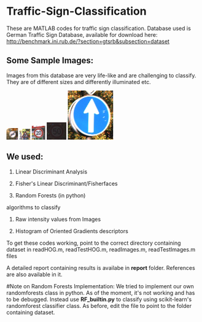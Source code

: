Traffic-Sign-Classification
===========================
These are MATLAB codes for traffic sign classification. 
Database used is German Traffic Sign Database, available for download here: http://benchmark.ini.rub.de/?section=gtsrb&subsection=dataset

Some Sample Images:
------------------
Images from this database are very life-like and are challenging to classify. They are of different sizes and differently illuminated etc.

![](/Report/b.png)
![](/Report/c.png)
![](/Report/d.png)
![](/Report/e.png)
![](/Report/a.png)

We used:
-------
1. Linear Discriminant Analysis

2. Fisher's Linear Discriminant/Fisherfaces

3. Random Forests (in python)

algorithms to classify 

1. Raw intensity values from Images

2. Histogram of Oriented Gradients descriptors

To get these codes working, point to the correct directory containing dataset in readHOG.m, readTestHOG.m, readImages.m, readTestImages.m files

A detailed report containing results is availabe in **report** folder. References are also available in it.

#Note on Random Forests Implementation: 
We tried to implement our own randomforests class in python. 
As of the moment, it's not working and has to be debugged.
Instead use **RF_builtin.py** to classify using scikit-learn's randomforest classifier class.
As before, edit the file to point to the folder containing dataset.
